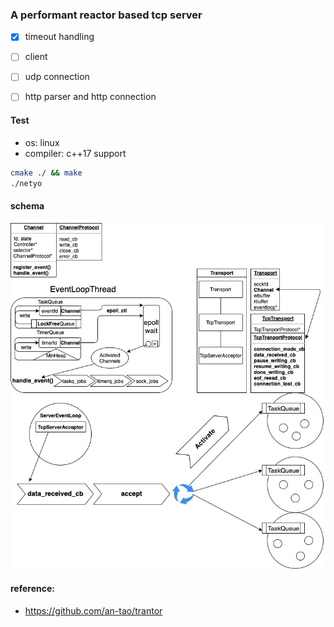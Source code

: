 ### A performant reactor based tcp server

- [x] timeout handling
- [ ] client
- [ ] udp connection
- [ ] http parser and http connection


#### Test

- os: linux
- compiler: c++17 support

```bash
cmake ./ && make
./netyo
```

#### schema

![schema](doc/assets/netyo-Netyo.jpg)

#### reference:
- https://github.com/an-tao/trantor
